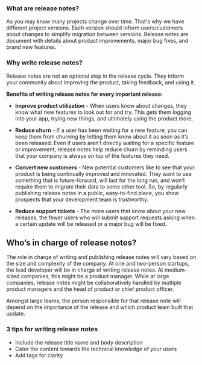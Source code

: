 ### What are release notes?
As you may know many projects change over time. 
That's why we have different project versions.
Each version should inform users/customers about changes
to simplify migration between versions.
Release notes are document with details about 
product improvements, major bug fixes, and brand new features.

### Why write release notes?

Release notes are not an optional step in the release cycle.
They inform your community about improving the product,
taking feedback, and using it.

**Benefits of writing release notes for every important release:**

- **Improve product utilization** - 
  When users know about changes, they know what new features
  to look out for and try. This gets them logging into your app, 
  trying new things, and ultimately using the product more.

- **Reduce churn** - If a user has been waiting for a new feature, you can 
  keep them from churning by letting them know about it as soon as it’s
  been released. Even if users aren’t directly waiting for a specific 
  feature or improvement, release notes help reduce churn by reminding 
  users that your company is always on top of the features they need.

- **Convert new customers** - New potential customers like to see that 
 your product is being continually improved and innovated. They want to 
 use something that is future-forward, will last for the long run, and
 won’t require them to migrate their data to some other tool. So, by 
 regularly publishing release notes in a public, easy-to-find place, 
 you show prospects that your development team is trustworthy.

- **Reduce support tickets** - The more users that know about your new 
 releases, the fewer users who will submit support requests asking when 
 a certain update will be released or a major bug will be fixed.

## Who’s in charge of release notes?
The role in charge of writing and publishing release notes will vary 
based on the size and complexity of the company. At one and two-person
startups, the lead developer will be in charge of writing release notes.
At medium-sized companies, this might be a product manager. While at 
large companies, release notes might be collaboratively handled by
multiple product managers and the head of product or chief product 
officer.

Amongst large teams, the person responsible for that release note will depend on the importance of the release and which product team built that update.

### 3 tips for writing release notes

- Include the release title name and body description
- Cater the content towards the technical knowledge of your users
- Add tags for clarity




